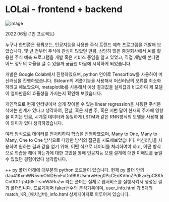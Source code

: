 # LOLai - frontend + backend

![image](https://user-images.githubusercontent.com/97097656/199012714-a61f748c-7b41-4dc5-8c50-b2d3c9992573.png)


2022.06월 (1인 프로젝트)

누구나 한번쯤은 꿈꿔보는, 인공지능을 사용한 주식 트렌드 예측 프로그램을 개발해 보았습니다. 몇 년 전부터 주식에 관심이 많았던 만큼, 상당히 많은 증권회사에서 AI를 활용한 주식 예측 프로그램을 개발 혹은 서비스 중임을 알고 있었고, 직접 개발해 본다면 어느 정도의 효율을 낼 수 있을까 궁금한 마음에 시작하게 되었습니다.

개발은 Google Colab에서 진행하였으며, python 언어로 Tensorflow를 사용하여 머신러닝을 진행하였습니다.
Sklearn의 셔플기능을 사용해서 머신러닝의 오류를 최소화하려고 해보았으며,  metaplotlib를 사용해서 예상 결과값을 실제값과 비교하여 제 모델이 얼마만큼의 효율성을 가지는지 확인해 보았습니다.

개인적으로 현재 인터넷에서 쉽게 찾아볼 수 있는 linear regression을 사용한 주식분석에는 한계가 있다고 생각하여, 전날, 혹은 저번 주, 혹은 저번 달이 현재의 주가에 영향을 미치는 만큼, 시계열 데이터와 동일하게 LSTM과 같은 RNN방식의 모델을 사용해 봄이 의미가 있다 생각하였습니다.

여러 방식으로 데이터를 전처리하여 학습을 진행하였으며, Many to One, Many to Many, One to One 방식으로 다양한 방식의 접근을 시도해보았습니다.  머신러닝을 사용하여 원하는 결과 값을 얻기 위해, 어떤 식으로 데이터를 처리하여야 하고, 어떤 방식으로 학습을 해야 하는가에 대한 고민을 통해 인공지능 모델 설계에 대한 이해도를 높일 수 있었던 경험이었다 생각합니다.

++
py 폴더 아래에 대부분의 python 코드들이 있습니다.
현재 py 폴더 안의 dJu41KxmWN5vmOhlDEmFuDo99AUsmrwHeg0PcCEoKVhnZPd5zxEpC8K5Cn0Gt1rj5Q65T-smWARuZw 라는 폴더는 실제로 웹서비스를 실행시켜서 생성된 결과 폴더입니다.
프로게이머 faker선수의 분석기록이며,
user_info.html 과 5개의 match_KR_(매치넘버)_info.html 상세페이지로 이루어져 있습니다.
